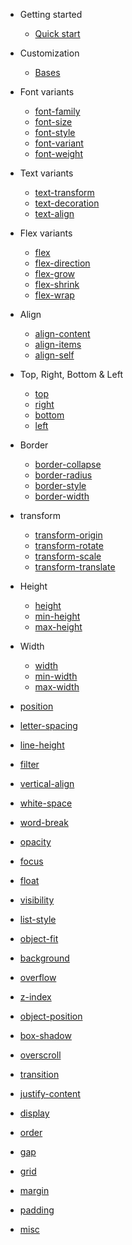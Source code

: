<!-- docs/_sidebar.md -->

- Getting started

  - [Quick start](quickstart.md)

- Customization

  - [Bases](posts/bases.md)

- Font variants

  - [font-family](posts/font-family.md)
  - [font-size](posts/font-size.md)
  - [font-style](posts/font-style.md)
  - [font-variant](posts/font-variant.md)
  - [font-weight](posts/font-weight.md)

- Text variants

  - [text-transform](posts/text-transform.md)
  - [text-decoration](posts/text-decoration.md)
  - [text-align](posts/text-align.md)

- Flex variants

  - [flex](posts/flex.md)
  - [flex-direction](posts/flex-direction.md)
  - [flex-grow](posts/flex-grow.md)
  - [flex-shrink](posts/flex-shrink.md)
  - [flex-wrap](posts/flex-wrap.md)

- Align

  - [align-content](posts/align-content.md)
  - [align-items](posts/align-items.md)
  - [align-self](posts/align-self.md)

- Top, Right, Bottom & Left

  - [top](posts/top.md)
  - [right](posts/right.md)
  - [bottom](posts/bottom.md)
  - [left](posts/left.md)

- Border

  - [border-collapse](posts/border-collapse.md)
  - [border-radius](posts/border-radius.md)
  - [border-style](posts/border-style.md)
  - [border-width](posts/border-width.md)

- transform

  - [transform-origin](posts/transform-origin.md)
  - [transform-rotate](posts/transform-rotate.md)
  - [transform-scale](posts/transform-scale.md)
  - [transform-translate](posts/transform-translate.md)

- Height

  - [height](posts/height.md)
  - [min-height](posts/min-height.md)
  - [max-height](posts/max-height.md)

- Width

  - [width](posts/width.md)
  - [min-width](posts/min-width.md)
  - [max-width](posts/max-width.md)

- [position](posts/position.md)
- [letter-spacing](posts/letter-spacing.md)
- [line-height](posts/line-height.md)
- [filter](posts/filter.md)
- [vertical-align](posts/vertical-align.md)
- [white-space](posts/white-space.md)
- [word-break](posts/word-break.md)
- [opacity](posts/opacity.md)
- [focus](posts/focus.md)
- [float](posts/float.md)
- [visibility](posts/visibility.md)
- [list-style](posts/list-style.md)
- [object-fit](posts/object-fit.md)
- [background](posts/background.md)
- [overflow](posts/overflow.md)
- [z-index](posts/z-index.md)
- [object-position](posts/object-position.md)
- [box-shadow](posts/box-shadow.md)
- [overscroll](posts/overscroll.md)
- [transition](posts/transition.md)
- [justify-content](posts/justify-content.md)
- [display](posts/display.md)
- [order](posts/order.md)
- [gap](posts/gap.md)
- [grid](posts/grid.md)
- [margin](posts/margin.md)
- [padding](posts/padding.md)

- [misc](posts/misc.md)
